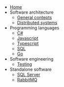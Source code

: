 * [Home](/)
* Software architecture
    * [General contepts](/architecture/general-concepts)
    * [Distributed systems](/architecture/distributed-systems)
* Programming languages
    * [C#](/languages/csharp)
    * [Javascript](/languages/javascript)
    * [Typescript](/languages/typescript)
    * [SQL](/languages/sql)
    * [Go](/languages/go)
* Software engineering
    * [Testing](/engineering/testing)
* Standalone software
    * [SQL Server](standalone-software/sql-server)
    * [RabbitMQ](standalone-software/rabbitmq)